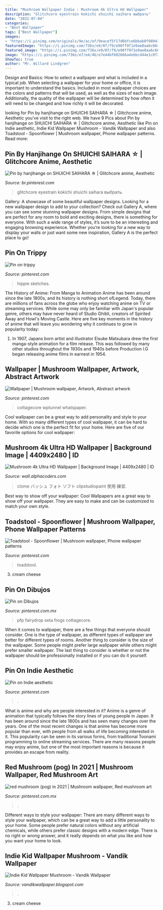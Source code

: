 ```yaml
---
title: "Mushroom Wallpaper Indie : Mushroom 4k Ultra Hd Wallpaper"
description: "Glitchcore eyestrain kokichi shuichi saihara выбрать"
date: "2022-07-04"
categories:
- "Best Wallpaper"
tags: ["Best Wallpaper"]
images:
- "https://i.pinimg.com/originals/9e/ac/ef/9eacef5f17d6bfce6bbab0f98943b60f.jpg"
featuredImage: "https://i.pinimg.com/736x/e9/0f/f9/e90ff9f1e9ae8aa6c6645fe40b83fd66.jpg"
featured_image: "https://i.pinimg.com/736x/e9/0f/f9/e90ff9f1e9ae8aa6c6645fe40b83fd66.jpg"
image: "https://i.pinimg.com/736x/e7/e4/4b/e7e44bfb02666a4ebbcd44e1c0f23c3b.jpg"
ShowToc: true
author: "Mr. Willard Lindgren"
---
```



Design and Basics: How to select a wallpaper and what is included in a typical job.
When selecting a wallpaper for your home or office, it is important to understand the basics. Included in most wallpaper choices are the colors and patterns that will be used, as well as the sizes of each image. Additionally, the quality of the wallpaper will be determined by how often it will need to be changed and how richly it will be decorated.

	

		
looking for Pin by hanjihange on SHUICHI SAIHARA ☆ | Glitchcore anime, Aesthetic you've visit to the right web. We have 9 Pics about Pin by hanjihange on SHUICHI SAIHARA ☆ | Glitchcore anime, Aesthetic like Pin on Indie aesthetic, Indie Kid Wallpaper Mushroom - Vandik Wallpaper and also Toadstool - Spoonflower | Mushroom wallpaper, Phone wallpaper patterns. Read more:
		
    
## Pin By Hanjihange On SHUICHI SAIHARA ☆ | Glitchcore Anime, Aesthetic

<img loading=lazy src="https://i.pinimg.com/736x/2f/24/ec/2f24ec72aee184c1398875ac9b647d98.jpg" onerror="this.onerror=null;this.src='https://tse4.mm.bing.net/th?id=OIP.8yUuURdPhWIIIUjSOCDzXQHaHa&amp;pid=15.1';" alt="Pin by hanjihange on SHUICHI SAIHARA ☆ | Glitchcore anime, Aesthetic">

_Source: br.pinterest.com_

>glitchcore eyestrain kokichi shuichi saihara выбрать. 

	

Gallery: A showcase of some beautiful wallpaper designs.
Looking for a new wallpaper design to add to your collection? Check out Gallery A, where you can see some stunning wallpaper designs. From simple designs that are perfect for any room to bold and exciting designs, there is something for everyone. With such a wide range of styles, it’s sure to be an interesting and engaging browsing experience. Whether you’re looking for a new way to display your walls or just want some new inspiration, Gallery A is the perfect place to go!





	
	
    
## Pin On Trippy

<img loading=lazy src="https://i.pinimg.com/736x/94/05/c0/9405c02740b3810b51144fdbda6d38d0.jpg" onerror="this.onerror=null;this.src='https://tse3.mm.bing.net/th?id=OIP.VLfEeNVCjc32Pw695u8XwAHaIu&amp;pid=15.1';" alt="Pin on trippy">

_Source: pinterest.com_

>hippie sketches. 

	

The History of Anime: From Manga to Animation
Anime has been around since the late 1800s, and its history is nothing short ofLegend. Today, there are millions of fans across the globe who enjoy watching anime on TV or streaming services. While some may only be familiar with Japan's popular genre, others may have never heard of Studio Ghibli, creators of Spirited Away and Howl's Moving Castle. Here are five key moments in the history of anime that will leave you wondering why it continues to grow in popularity today:
1) In 1907, Japans born artist and illustrator Eisuke Matsubara drew the first manga-style animation for a film release. This was followed by many other studios throughout the 1930s and 1940s before Production I.G began releasing anime films in earnest in 1954.

    
## Wallpaper | Mushroom Wallpaper, Artwork, Abstract Artwork

<img loading=lazy src="https://i.pinimg.com/736x/e9/0f/f9/e90ff9f1e9ae8aa6c6645fe40b83fd66.jpg" onerror="this.onerror=null;this.src='https://tse3.mm.bing.net/th?id=OIP.eY9jZ_DVDSOT2NwSYrqroAHaNM&amp;pid=15.1';" alt="Wallpaper | Mushroom wallpaper, Artwork, Abstract artwork">

_Source: pinterest.com_

>cottagecore wptunnel whatspaper. 

	

Cool wallpaper can be a great way to add personality and style to your home. With so many different types of cool wallpaper, it can be hard to decide which one is the perfect fit for your home. Here are five of our favorite options for cool wallpaper: 

    
## Mushroom 4k Ultra HD Wallpaper | Background Image | 4409x2480 | ID

<img loading=lazy src="https://images8.alphacoders.com/104/thumb-1920-1049333.jpg" onerror="this.onerror=null;this.src='https://tse3.mm.bing.net/th?id=OIP.zWlAoZMGHaHK41ki4YIycgHaEK&amp;pid=15.1';" alt="Mushroom 4k Ultra HD Wallpaper | Background Image | 4409x2480 | ID">

_Source: wall.alphacoders.com_

>clome バッシュ フォト ソフト clipstudiopaint 使用 練習. 

	

Best way to show off your wallpaper:
Cool Wallpapers are a great way to show off your wallpaper. They are easy to make and can be customized to match your own style.

    
## Toadstool - Spoonflower | Mushroom Wallpaper, Phone Wallpaper Patterns

<img loading=lazy src="https://i.pinimg.com/736x/c8/bb/a1/c8bba1a747a4b77881f5519518d2a2a9.jpg" onerror="this.onerror=null;this.src='https://tse2.mm.bing.net/th?id=OIP.dby5TK1qHdMAMqb1RD2UpQHaHa&amp;pid=15.1';" alt="Toadstool - Spoonflower | Mushroom wallpaper, Phone wallpaper patterns">

_Source: pinterest.com_

>toadstool. 

	

3. cream cheese 

    
## Pin On Dibujos

<img loading=lazy src="https://i.pinimg.com/736x/e7/e4/4b/e7e44bfb02666a4ebbcd44e1c0f23c3b.jpg" onerror="this.onerror=null;this.src='https://tse4.mm.bing.net/th?id=OIP.9gH8cuZpLVi88pASsUFGzAHaId&amp;pid=15.1';" alt="Pin on Dibujos">

_Source: pinterest.com.mx_

>pfp fairydrop seta frogs cottagecore. 

	

When it comes to wallpaper, there are a few things that everyone should consider. One is the type of wallpaper, as different types of wallpaper are better for different types of rooms. Another thing to consider is the size of the wallpaper. Some people might prefer large wallpaper while others might prefer smaller wallpaper. The last thing to consider is whether or not the wallpaper should be professionally installed or if you can do it yourself.

    
## Pin On Indie Aesthetic

<img loading=lazy src="https://i.pinimg.com/originals/f7/a2/9f/f7a29fff021900f3d458fc2e57e66b4f.jpg" onerror="this.onerror=null;this.src='https://tse1.mm.bing.net/th?id=OIP.LD72itVY03Xq5hZR0wVnZQHaNK&amp;pid=15.1';" alt="Pin on Indie aesthetic">

_Source: pinterest.com_

>. 

	

What is anime and why are people interested in it?
Anime is a genre of animation that typically follows the story lines of young people in Japan. It has been around since the late 1800s and has seen many changes over the years. One of the most recent changes is that anime has become more popular than ever, with people from all walks of life becoming interested in it. This popularity can be seen in its various forms, from traditional Toonami programming to online streaming services. There are many reasons people may enjoy anime, but one of the most important reasons is because it provides an escape from reality.

    
## Red Mushroom (pog) In 2021 | Mushroom Wallpaper, Red Mushroom Art

<img loading=lazy src="https://i.pinimg.com/736x/83/88/40/838840c046c28752c8b00644e3dc9a59.jpg" onerror="this.onerror=null;this.src='https://tse1.mm.bing.net/th?id=OIP.b_3DfVsNxKfeUCSyRiTdXAHaN7&amp;pid=15.1';" alt="red mushroom (pog) in 2021 | Mushroom wallpaper, Red mushroom art">

_Source: pinterest.com.mx_

>. 

	

Different ways to style your wallpaper:
There are many different ways to style your wallpaper, which can be a great way to add a little personality to your home. Some people prefer natural colors without any artificial chemicals, while others prefer classic designs with a modern edge. There is no right or wrong answer, and it really depends on what you like and how you want your home to look.

    
## Indie Kid Wallpaper Mushroom - Vandik Wallpaper

<img loading=lazy src="https://i.pinimg.com/originals/9e/ac/ef/9eacef5f17d6bfce6bbab0f98943b60f.jpg" onerror="this.onerror=null;this.src='https://tse4.mm.bing.net/th?id=OIP.ff7XbjSSJeggrx3_Omnw3gHaLH&amp;pid=15.1';" alt="Indie Kid Wallpaper Mushroom - Vandik Wallpaper">

_Source: vandikwallpaper.blogspot.com_

>. 

	

3. cream cheese 

